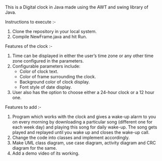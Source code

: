 This is a Digital clock in Java made using the AWT and swing library of Java. 

Instructions to execute :-

1) Clone the repository in your local system.
2) Compile NewFrame.java and hit Run.

Features of the clock :-

1) Time can be displayed in either the user’s time zone or any other time zone configured in the parameters.
2) Configurable parameters include: 
 	* Color of clock text.
	* Color of frame surrounding the clock.
	* Background color of clock display.
	* Font style of date display.
3) User also has the option to choose either a 24-hour clock or a 12 hour one.

Features to add :-

1) Program which works with the clock and gives a wake-up alarm to you on every morning by downloading a particular song (different one for each week day) and playing this song for daily wake-up. The song gets played and replayed until you wake up and closes the wake-up call.
2) Change the code into classes and implement accordingly.
3) Make UML class diagram, use case diagram, activity diagram and CRC diagram for the same.
4) Add a demo video of its working.


